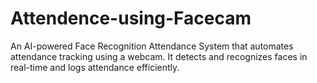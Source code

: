 # Attendence-using-Facecam
An AI-powered Face Recognition Attendance System that automates attendance tracking using a webcam. It detects and recognizes faces in real-time and logs attendance efficiently.
